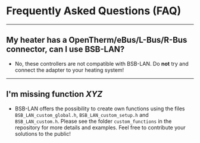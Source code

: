 # Frequently Asked Questions (FAQ)

---
## My heater has a OpenTherm/eBus/L-Bus/R-Bus connector, can I use BSB-LAN?
- No, these controllers are not compatible with BSB-LAN. Do **not** try and connect the adapter to your heating system!

---
## I'm missing function *XYZ*
- BSB-LAN offers the possibility to create own functions using the files `BSB_LAN_custom_global.h`, `BSB_LAN_custom_setup.h` and `BSB_LAN_custom.h`. Please see the folder `custom_functions` in the repository for more details and examples. Feel free to contribute your solutions to the public!

